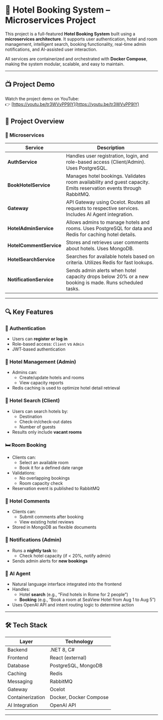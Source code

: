 # 🏨 Hotel Booking System – Microservices Project

This project is a full-featured **Hotel Booking System** built using a **microservices architecture**. It supports user authentication, hotel and room management, intelligent search, booking functionality, real-time admin notifications, and AI-assisted user interaction.

All services are containerized and orchestrated with **Docker Compose**, making the system modular, scalable, and easy to maintain.

---

## 📺 Project Demo

Watch the project demo on YouTube:  
👉 [https://youtu.be/tr3WVyPP9IY](https://youtu.be/tr3WVyPP9IY)


## 📌 Project Overview

### 🧱 Microservices

| Service                | Description |
|------------------------|-------------|
| **AuthService**        | Handles user registration, login, and role-based access (Client/Admin). Uses PostgreSQL. |
| **BookHotelService**   | Manages hotel bookings. Validates room availability and guest capacity. Emits reservation events through RabbitMQ. |
| **Gateway**            | API Gateway using Ocelot. Routes all requests to respective services. Includes AI Agent integration. |
| **HotelAdminService**  | Allows admins to manage hotels and rooms. Uses PostgreSQL for data and Redis for caching hotel details. |
| **HotelCommentService**| Stores and retrieves user comments about hotels. Uses MongoDB. |
| **HotelSearchService** | Searches for available hotels based on criteria. Utilizes Redis for fast lookups. |
| **NotificationService**| Sends admin alerts when hotel capacity drops below 20% or a new booking is made. Runs scheduled tasks. |

---

## 🔍 Key Features

### 👤 **Authentication**
- Users can **register or log in**
- Role-based access: `Client` vs `Admin`
- JWT-based authentication

### 🏨 **Hotel Management (Admin)**
- Admins can:
  - Create/update hotels and rooms
  - View capacity reports
- Redis caching is used to optimize hotel detail retrieval

### 🔎 **Hotel Search (Client)**
- Users can search hotels by:
  - Destination
  - Check-in/check-out dates
  - Number of guests
- Results only include **vacant rooms**

### 🛏️ **Room Booking**
- Clients can:
  - Select an available room
  - Book it for a defined date range
- Validations:
  - No overlapping bookings
  - Room capacity check
- Reservation event is published to RabbitMQ

### 💬 **Hotel Comments**
- Clients can:
  - Submit comments after booking
  - View existing hotel reviews
- Stored in MongoDB as flexible documents

### 🔔 **Notifications (Admin)**
- Runs a **nightly task** to:
  - Check hotel capacity (if < 20%, notify admin)
- Sends admin alerts for **new bookings**

### 🤖 **AI Agent**
- Natural language interface integrated into the frontend
- Handles:
  - Hotel **search** (e.g., “Find hotels in Rome for 2 people”)
  - **Booking** (e.g., “Book a room at SeaView Hotel from Aug 1 to Aug 5”)
- Uses OpenAI API and intent routing logic to determine action

---

## 🛠️ Tech Stack

| Layer | Technology |
|-------|------------|
| Backend | .NET 8, C# |
| Frontend | React (external) |
| Database | PostgreSQL, MongoDB |
| Caching | Redis |
| Messaging | RabbitMQ |
| Gateway | Ocelot |
| Containerization | Docker, Docker Compose |
| AI Integration | OpenAI API |

---
